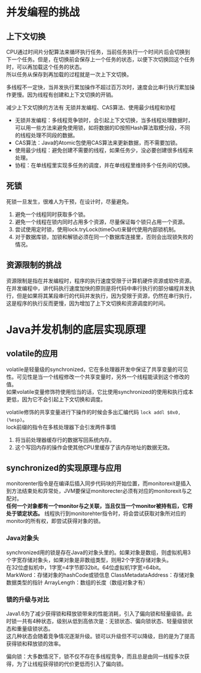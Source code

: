 # 并发编程的挑战

## 上下文切换

CPU通过时间片分配算法来循环执行任务，当前任务执行一个时间片后会切换到下一个任务。但是，在切换前会保存上一个任务的状态，以便下次切换回这个任务时，可以再加载这个任务的状态。  
所以任务从保存到再加载的过程就是一次上下文切换。

多线程不一定快，当并发执行累加操作不超过百万次时，速度会比串行执行累加操作更慢。因为线程有创建和上下文切换的开销。

减少上下文切换的方法有 无锁并发编程、CAS算法、使用最少线程和协程

* 无锁并发编程：多线程竞争锁时，会引起上下文切换，当多线程处理数据时，可以用一些方法来避免使用锁，如将数据的ID按照Hash算法取模分段，不同的线程处理不同段的数据。
* CAS算法：Java的Atomic包使用CAS算法来更新数据，而不需要加锁。
* 使用最少线程：避免创建不需要的线程，如果任务少，没必要创建很多线程来处理。
* 协程：在单线程里实现多任务的调度，并在单线程里维持多个任务间的切换。

## 死锁

死锁一旦发生，很难人为干预，在设计时，尽量避免。

1. 避免一个线程同时获取多个锁。
2. 避免一个线程在锁内同时占用多个资源，尽量保证每个锁只占用一个资源。
3. 尝试使用定时锁，使用lock.tryLock(timeOut)来替代使用内部锁机制。
4. 对于数据库锁，加锁和解锁必须在同一个数据库连接里，否则会出现锁失败的情况。

## 资源限制的挑战

资源限制是指在并发编程时，程序的执行速度受限于计算机硬件资源或软件资源。  
在并发编程中，讲代码执行速度加快的原则是将代码中串行执行的部分编程并发执行，但是如果将其某段串行的代码并发执行，因为受限于资源，仍然在串行执行，这是程序的执行反而更慢，因为增加了上下文切换和资源调度的时间。

# Java并发机制的底层实现原理

## volatile的应用

volatile是轻量级的synchronized，它在多处理器开发中保证了共享变量的可见性。可见性是当一个线程修改一个共享变量时，另外一个线程能读到这个修改的值。  
如果volatile变量修饰符使用恰当的话，它比使用synchronized的使用和执行成本更低，因为它不会引起上下文切换和调度。

volatile修饰的共享变量进行下操作的时候会多出汇编代码 `lock addl $0x0,(%esp)`。  
lock前缀的指令在多核处理器下会引发两件事情

1. 将当前处理器缓存行的数据写回系统内存。
2. 这个写回内存的操作会使其他CPU里缓存了该内存地址的数据无效。

## synchronized的实现原理与应用

monitorenter指令是在编译后插入同步代码块的开始位置，而monitorexit是插入到方法结束处和异常处，JVM要保证monitorecter必须有对应的monitorexit与之配对。  
**任何一个对象都有一个monitor与之关联，当且仅当一个monitor被持有后，它将处于锁定状态。** 线程执行到monitorehter指令时，将会尝试获取对象所对应的monitor的所有权，即尝试获得对象的锁。

### Java对象头

synchronized用的锁是存在Java的对象头里的。如果对象是数组，则虚拟机用3个字宽存储对象头，如果对象是非数组类型，则用2个字宽存储对象头。  
在32位虚拟机中，1字宽=4字节即32bit。64位虚拟机1字宽=64bit。
MarkWord：存储对象的hashCode或锁信息
ClassMetadataAddress：存储对象数据类型的指针
ArrayLength：数组的长度（数组对象才有）

### 锁的升级与对比

Java1.6为了减少获得锁和释放锁带来的性能消耗，引入了偏向锁和轻量级锁。此时锁一共有4种状态，级别从低到高依次是：无锁状态、偏向锁状态、轻量级锁状态和重量级锁状态。  
这几种状态会随着竞争情况逐渐升级。锁可以升级但不可以降级，目的是为了提高获得锁和释放锁的效率。

偏向锁：大多数情况下，锁不仅不存在多线程竞争，而且总是由同一线程多次获得，为了让线程获得锁的代价更低而引入了偏向锁。


